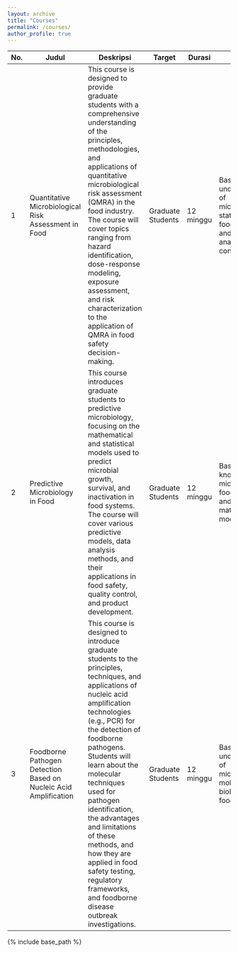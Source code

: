 ```yaml
---
layout: archive
title: "Courses"
permalink: /courses/
author_profile: true
---
```


<table>
  <thead>
    <tr>
      <th>No.</th>
      <th>Judul</th>
      <th>Deskripsi</th>
      <th>Target</th>
      <th>Durasi</th>
      <th>Syarat</th>      
    </tr></thead>
    <tbody>
      <tr>
        <td>1</td>
        <td>Quantitative Microbiological Risk Assessment in Food</td>
        <td>This course is designed to provide graduate students with a comprehensive understanding of the principles, methodologies, and applications of quantitative microbiological risk assessment (QMRA) in the food industry. The course will cover topics ranging from hazard identification, dose-response modeling, exposure assessment, and risk characterization to the application of QMRA in food safety decision-making.</td>
        <td>Graduate Students</td>
        <td>12 minggu</td>
        <td>Basic understanding of microbiology, statistics, food safety, and risk analysis concepts</td>
      </tr>
      <tr>
        <td>2</td>
        <td>Predictive Microbiology in Food</td>
        <td>This course introduces graduate students to predictive microbiology, focusing on the mathematical and statistical models used to predict microbial growth, survival, and inactivation in food systems. The course will cover various predictive models, data analysis methods, and their applications in food safety, quality control, and product development.</td>
        <td>Graduate Students</td>
        <td>12 minggu</td>
        <td>Basic knowledge of microbiology, food safety, and mathematical modeling</td>
      </tr>
      <tr>
        <td>3</td>
        <td>Foodborne Pathogen Detection Based on Nucleic Acid Amplification</td>
        <td>This course is designed to introduce graduate students to the principles, techniques, and applications of nucleic acid amplification technologies (e.g., PCR) for the detection of foodborne pathogens. Students will learn about the molecular techniques used for pathogen identification, the advantages and limitations of these methods, and how they are applied in food safety testing, regulatory frameworks, and foodborne disease outbreak investigations.</td>
        <td>Graduate Students</td>
        <td>12 minggu</td>
        <td>Basic understanding of microbiology, molecular biology, and food safety</td>
      </tr>
    </tbody>
</table>
{% include base_path %}


